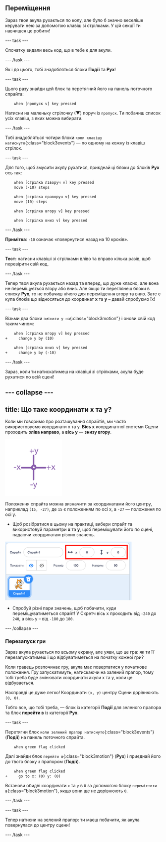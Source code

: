 ## Переміщення

Зараз твоя акула рухається по колу, але було б значно веселіше керувати нею за допомогою клавіш зі стрілками. У цій секції ти навчишся це робити!

--- task ---

Спочатку видали весь код, що в тебе є для акули.

--- /task ---

Як і до цього, тобі знадобляться блоки **Події** та **Рух**!

--- task ---

Цього разу знайди цей блок та перетягний його на панель поточного спрайта:

```blocks3
    when [пропуск v] key pressed
```

Натисни на маленьку стрілочку (▼) поруч із `пропуск`. Ти побачиш список усіх клавіш, з яких можна вибирати.

--- /task ---

Тобі знадобляться чотири блоки `коли клавішу натиснуто`{:class="block3events"} — по одному на кожну із клавіш стрілок.

--- task ---

Для того, щоб змусити акулу рухатися, приєднай ці блоки до блоків **Рух** ось так:

```blocks3
    when [стрілка ліворуч v] key pressed
    move (-10) steps
```

```blocks3
    when [стрілка праворуч v] key pressed
    move (10) steps
```

```blocks3
    when [стрілка вгору v] key pressed
```

```blocks3
    when [стрілка вниз v] key pressed
```

--- /task ---

**Примітка**: `-10` означає «повернутися назад на 10 кроків».

--- task ---

**Тест:** натисни клавіші зі стрілками вліво та вправо кілька разів, щоб перевірити свій код.

--- /task ---

Тепер твоя акула рухається назад та вперед, що дуже класно, але вона не переміщується вгору або вниз. Але якщо ти переглянеш блоки в списку **Рух**, то не побачиш нічого для переміщення вгору та вниз. Зате є купа блоків що відносяться до координат **x** та **y** – давай спробуємо їх!

--- task ---

Візьми два блоки `змінити y на`{:class="block3motion"} і онови свій код таким чином:

```blocks3
    when [стрілка вгору v] key pressed
+     change y by (10)
```

```blocks3
    when [стрілка вниз v] key pressed
+     change y by (-10)
```

--- /task ---

Зараз, коли ти натискатимеш на клавіші зі стрілками, акула буде рухатися по всій сцені!

--- collapse ---
---
title: Що таке координати x та y?
---

Коли ми говоримо про розташування спрайтів, ми часто використовуємо координати x та y. **Вісь x** координатної системи Сцени проходить **зліва направо**, а **вісь y** — **знизу вгору**.

![](images/moving3.png)

Положення спрайта можна визначити за координатами його центру, наприклад `(15, -27)`, де `15` є положенням по осі x, а `-27` — положення по осі y.

+ Щоб розібратися в цьому на практиці, вибери спрайт та використовуй параметри **x** та **y**, щоб переміщувати його по сцені, надаючи координатам різних значень.

![](images/xycoords.png)

+ Спробуй різні пари значень, щоб побачити, куди переміщуватиметься спрайт! У Скретч вісь x проходить від `-240` до `240`, а вісь y – від `-180` до `180`.

--- /collapse ---

### Перезапуск гри

Зараз акула рухається по всьому екрану, але уяви, що це гра: як ти її перезапускатимеш і що відбуватиметься на початку кожної гри?

Коли гравець розпочинає гру, акула має повертатися у початкове положення. Гру запускатимуть, натискаючи на залений прапор, тому тобі треба буде змінювати координати акули x та y, коли це відбувається.

Насправді це дуже легко! Координати `(x, y)` центру Сцени дорівнюють `(0, 0)`.

Тобто все, що тобі треба, — блок із категорії **Події** для зеленого прапора та блок **перейти в** із категорії **Рух**.

--- task ---

Перетягни блок `коли зелений прапор натиснуто`{:class="block3events"} (**Події**) на панель поточного спрайта.

```blocks3
    when green flag clicked
```

Далі знайди блок `перейти в`{:class="block3motion"} (**Рух**) і приєднай його до твого блоку з прапором (**Події**).

```blocks3
    when green flag clicked
+     go to x: (0) y: (0)
```

Встанови обидві координати `x` та `y` в `0` за допомогою блоку `перемістити в`{:class="block3motion"}, якщо вони ще не дорівнюють `0`.

--- /task ---

--- task ---

Тепер натисни на зелений прапор: ти маєш побачити, як акула повернулася до центру сцени!

--- /task ---